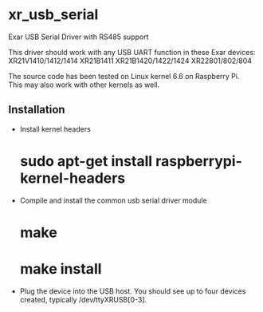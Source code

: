 # xr_usb_serial
Exar USB Serial Driver with RS485 support

This driver should work with any USB UART function in these Exar devices:
	XR21V1410/1412/1414
	XR21B1411
	XR21B1420/1422/1424
	XR22801/802/804

The source code has been tested on Linux kernel 6.6 on Raspberry Pi.  
This may also work with other kernels as well.  


Installation
------------
* Install kernel headers
    # sudo apt-get install raspberrypi-kernel-headers

* Compile and install the common usb serial driver module
	# make
	# make install

* Plug the device into the USB host.  You should see up to four devices created,
  typically /dev/ttyXRUSB[0-3].

